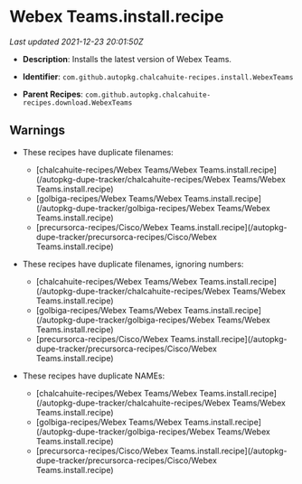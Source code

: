 # Webex Teams.install.recipe

_Last updated 2021-12-23 20:01:50Z_

- **Description**: Installs the latest version of Webex Teams.

- **Identifier**: `com.github.autopkg.chalcahuite-recipes.install.WebexTeams`

- **Parent Recipes**: `com.github.autopkg.chalcahuite-recipes.download.WebexTeams`


## Warnings

- These recipes have duplicate filenames:
    - [chalcahuite-recipes/Webex Teams/Webex Teams.install.recipe](/autopkg-dupe-tracker/chalcahuite-recipes/Webex Teams/Webex Teams.install.recipe)
    - [golbiga-recipes/Webex Teams/Webex Teams.install.recipe](/autopkg-dupe-tracker/golbiga-recipes/Webex Teams/Webex Teams.install.recipe)
    - [precursorca-recipes/Cisco/Webex Teams.install.recipe](/autopkg-dupe-tracker/precursorca-recipes/Cisco/Webex Teams.install.recipe)

- These recipes have duplicate filenames, ignoring numbers:
    - [chalcahuite-recipes/Webex Teams/Webex Teams.install.recipe](/autopkg-dupe-tracker/chalcahuite-recipes/Webex Teams/Webex Teams.install.recipe)
    - [golbiga-recipes/Webex Teams/Webex Teams.install.recipe](/autopkg-dupe-tracker/golbiga-recipes/Webex Teams/Webex Teams.install.recipe)
    - [precursorca-recipes/Cisco/Webex Teams.install.recipe](/autopkg-dupe-tracker/precursorca-recipes/Cisco/Webex Teams.install.recipe)

- These recipes have duplicate NAMEs:
    - [chalcahuite-recipes/Webex Teams/Webex Teams.install.recipe](/autopkg-dupe-tracker/chalcahuite-recipes/Webex Teams/Webex Teams.install.recipe)
    - [golbiga-recipes/Webex Teams/Webex Teams.install.recipe](/autopkg-dupe-tracker/golbiga-recipes/Webex Teams/Webex Teams.install.recipe)
    - [precursorca-recipes/Cisco/Webex Teams.install.recipe](/autopkg-dupe-tracker/precursorca-recipes/Cisco/Webex Teams.install.recipe)